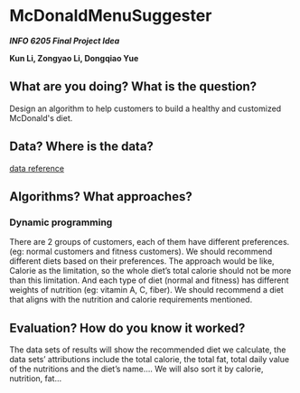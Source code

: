 # McDonaldMenuSuggester

***INFO 6205 Final Project Idea***

**Kun Li, Zongyao Li, Dongqiao Yue**


## What are you doing? What is the question?
Design an algorithm to help customers to build a healthy and customized McDonald's diet.
## Data?  Where is the data?
[data reference](https://www.kaggle.com/mcdonalds/nutrition-facts)
## Algorithms?  What approaches?
### Dynamic programming
There are 2 groups of customers, each of them have different preferences. (eg: normal customers and fitness customers). We should recommend different diets based on their preferences. 
The approach would be like, Calorie as the limitation, so the whole diet’s total calorie should not be more than this limitation. And each type of diet (normal and fitness) has different weights of nutrition (eg: vitamin A, C, fiber). We should recommend a diet that aligns with the nutrition and calorie requirements mentioned. 
## Evaluation? How do you know it worked?
The data sets of results will show the recommended diet we calculate, the data sets’ attributions include the total calorie, the total fat, total daily value of the nutritions and the diet’s name….
We will also sort it by calorie, nutrition, fat…
